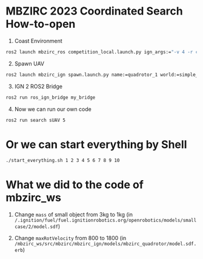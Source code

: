 # MBZIRC 2023 Coordinated Search How-to-open

1. Coast Environment

```bash
ros2 launch mbzirc_ros competition_local.launch.py ign_args:="-v 4 -r coast.sdf"
```

2. Spawn UAV

```bash
ros2 launch mbzirc_ign spawn.launch.py name:=quadrotor_1 world:=simple_demo model:=mbzirc_quadrotor type:=uav x:=1 y:=2 z:=0.05 R:=0 P:=0 Y:=0 slot0:=mbzirc_hd_camera slot0_rpy:="0 30 0" 
```

3. IGN 2 ROS2 Bridge
```bash
ros2 run ros_ign_bridge my_bridge
```


4. Now we can run our own code
```bash
ros2 run search sUAV 5
```

# Or we can start everything by Shell

```bash
./start_everything.sh 1 2 3 4 5 6 7 8 9 10
```


# What we did to the code of mbzirc_ws

1. Change `mass` of small object from 3kg to 1kg 
   (in `/.ignition/fuel/fuel.ignitionrobotics.org/openrobotics/models/small case/2/model.sdf`)

2. Change `maxRotVelocity` from 800 to 1800 
   (in `/mbzirc_ws/src/mbzirc/mbzirc_ign/models/mbzirc_quadrotor/model.sdf.erb`)